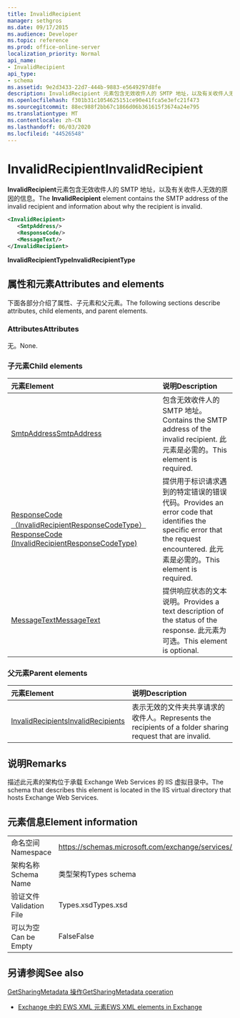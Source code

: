```yaml
---
title: InvalidRecipient
manager: sethgros
ms.date: 09/17/2015
ms.audience: Developer
ms.topic: reference
ms.prod: office-online-server
localization_priority: Normal
api_name:
- InvalidRecipient
api_type:
- schema
ms.assetid: 9e2d3433-22d7-444b-9883-e5649297d8fe
description: InvalidRecipient 元素包含无效收件人的 SMTP 地址，以及有关收件人无效的原因的信息。
ms.openlocfilehash: f301b31c1054625151ce90e41fca5e3efc21f473
ms.sourcegitcommit: 88ec988f2bb67c1866d06b361615f3674a24e795
ms.translationtype: MT
ms.contentlocale: zh-CN
ms.lasthandoff: 06/03/2020
ms.locfileid: "44526548"
---
```

# <a name="invalidrecipient"></a><span data-ttu-id="0c1f0-103">InvalidRecipient</span><span class="sxs-lookup"><span data-stu-id="0c1f0-103">InvalidRecipient</span></span>

<span data-ttu-id="0c1f0-104">**InvalidRecipient**元素包含无效收件人的 SMTP 地址，以及有关收件人无效的原因的信息。</span><span class="sxs-lookup"><span data-stu-id="0c1f0-104">The **InvalidRecipient** element contains the SMTP address of the invalid recipient and information about why the recipient is invalid.</span></span> 
  
```XML
<InvalidRecipient>
   <SmtpAddress/>
   <ResponseCode/>
   <MessageText/>
</InvalidRecipient>

```

 <span data-ttu-id="0c1f0-105">**InvalidRecipientType**</span><span class="sxs-lookup"><span data-stu-id="0c1f0-105">**InvalidRecipientType**</span></span>
## <a name="attributes-and-elements"></a><span data-ttu-id="0c1f0-106">属性和元素</span><span class="sxs-lookup"><span data-stu-id="0c1f0-106">Attributes and elements</span></span>

<span data-ttu-id="0c1f0-107">下面各部分介绍了属性、子元素和父元素。</span><span class="sxs-lookup"><span data-stu-id="0c1f0-107">The following sections describe attributes, child elements, and parent elements.</span></span>
  
### <a name="attributes"></a><span data-ttu-id="0c1f0-108">Attributes</span><span class="sxs-lookup"><span data-stu-id="0c1f0-108">Attributes</span></span>

<span data-ttu-id="0c1f0-109">无。</span><span class="sxs-lookup"><span data-stu-id="0c1f0-109">None.</span></span>
  
### <a name="child-elements"></a><span data-ttu-id="0c1f0-110">子元素</span><span class="sxs-lookup"><span data-stu-id="0c1f0-110">Child elements</span></span>

|<span data-ttu-id="0c1f0-111">**元素**</span><span class="sxs-lookup"><span data-stu-id="0c1f0-111">**Element**</span></span>|<span data-ttu-id="0c1f0-112">**说明**</span><span class="sxs-lookup"><span data-stu-id="0c1f0-112">**Description**</span></span>|
|:-----|:-----|
|[<span data-ttu-id="0c1f0-113">SmtpAddress</span><span class="sxs-lookup"><span data-stu-id="0c1f0-113">SmtpAddress</span></span>](smtpaddress.md) <br/> |<span data-ttu-id="0c1f0-114">包含无效收件人的 SMTP 地址。</span><span class="sxs-lookup"><span data-stu-id="0c1f0-114">Contains the SMTP address of the invalid recipient.</span></span> <span data-ttu-id="0c1f0-115">此元素是必需的。</span><span class="sxs-lookup"><span data-stu-id="0c1f0-115">This element is required.</span></span>  <br/> |
|[<span data-ttu-id="0c1f0-116">ResponseCode （InvalidRecipientResponseCodeType）</span><span class="sxs-lookup"><span data-stu-id="0c1f0-116">ResponseCode (InvalidRecipientResponseCodeType)</span></span>](responsecode-invalidrecipientresponsecodetype.md) <br/> |<span data-ttu-id="0c1f0-117">提供用于标识请求遇到的特定错误的错误代码。</span><span class="sxs-lookup"><span data-stu-id="0c1f0-117">Provides an error code that identifies the specific error that the request encountered.</span></span> <span data-ttu-id="0c1f0-118">此元素是必需的。</span><span class="sxs-lookup"><span data-stu-id="0c1f0-118">This element is required.</span></span>  <br/> |
|[<span data-ttu-id="0c1f0-119">MessageText</span><span class="sxs-lookup"><span data-stu-id="0c1f0-119">MessageText</span></span>](messagetext.md) <br/> |<span data-ttu-id="0c1f0-120">提供响应状态的文本说明。</span><span class="sxs-lookup"><span data-stu-id="0c1f0-120">Provides a text description of the status of the response.</span></span> <span data-ttu-id="0c1f0-121">此元素为可选。</span><span class="sxs-lookup"><span data-stu-id="0c1f0-121">This element is optional.</span></span>  <br/> |
   
### <a name="parent-elements"></a><span data-ttu-id="0c1f0-122">父元素</span><span class="sxs-lookup"><span data-stu-id="0c1f0-122">Parent elements</span></span>

|<span data-ttu-id="0c1f0-123">**元素**</span><span class="sxs-lookup"><span data-stu-id="0c1f0-123">**Element**</span></span>|<span data-ttu-id="0c1f0-124">**说明**</span><span class="sxs-lookup"><span data-stu-id="0c1f0-124">**Description**</span></span>|
|:-----|:-----|
|[<span data-ttu-id="0c1f0-125">InvalidRecipients</span><span class="sxs-lookup"><span data-stu-id="0c1f0-125">InvalidRecipients</span></span>](invalidrecipients.md) <br/> |<span data-ttu-id="0c1f0-126">表示无效的文件夹共享请求的收件人。</span><span class="sxs-lookup"><span data-stu-id="0c1f0-126">Represents the recipients of a folder sharing request that are invalid.</span></span>  <br/> |
   
## <a name="remarks"></a><span data-ttu-id="0c1f0-127">说明</span><span class="sxs-lookup"><span data-stu-id="0c1f0-127">Remarks</span></span>

<span data-ttu-id="0c1f0-128">描述此元素的架构位于承载 Exchange Web Services 的 IIS 虚拟目录中。</span><span class="sxs-lookup"><span data-stu-id="0c1f0-128">The schema that describes this element is located in the IIS virtual directory that hosts Exchange Web Services.</span></span>
  
## <a name="element-information"></a><span data-ttu-id="0c1f0-129">元素信息</span><span class="sxs-lookup"><span data-stu-id="0c1f0-129">Element information</span></span>

|||
|:-----|:-----|
|<span data-ttu-id="0c1f0-130">命名空间</span><span class="sxs-lookup"><span data-stu-id="0c1f0-130">Namespace</span></span>  <br/> |https://schemas.microsoft.com/exchange/services/2006/types  <br/> |
|<span data-ttu-id="0c1f0-131">架构名称</span><span class="sxs-lookup"><span data-stu-id="0c1f0-131">Schema Name</span></span>  <br/> |<span data-ttu-id="0c1f0-132">类型架构</span><span class="sxs-lookup"><span data-stu-id="0c1f0-132">Types schema</span></span>  <br/> |
|<span data-ttu-id="0c1f0-133">验证文件</span><span class="sxs-lookup"><span data-stu-id="0c1f0-133">Validation File</span></span>  <br/> |<span data-ttu-id="0c1f0-134">Types.xsd</span><span class="sxs-lookup"><span data-stu-id="0c1f0-134">Types.xsd</span></span>  <br/> |
|<span data-ttu-id="0c1f0-135">可以为空</span><span class="sxs-lookup"><span data-stu-id="0c1f0-135">Can be Empty</span></span>  <br/> |<span data-ttu-id="0c1f0-136">False</span><span class="sxs-lookup"><span data-stu-id="0c1f0-136">False</span></span>  <br/> |
   
## <a name="see-also"></a><span data-ttu-id="0c1f0-137">另请参阅</span><span class="sxs-lookup"><span data-stu-id="0c1f0-137">See also</span></span>



[<span data-ttu-id="0c1f0-138">GetSharingMetadata 操作</span><span class="sxs-lookup"><span data-stu-id="0c1f0-138">GetSharingMetadata operation</span></span>](getsharingmetadata-operation.md)


- [<span data-ttu-id="0c1f0-139">Exchange 中的 EWS XML 元素</span><span class="sxs-lookup"><span data-stu-id="0c1f0-139">EWS XML elements in Exchange</span></span>](ews-xml-elements-in-exchange.md)

